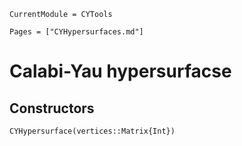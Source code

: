 ```@meta
CurrentModule = CYTools
```

```@contents
Pages = ["CYHypersurfaces.md"]
```

# Calabi-Yau hypersurfacse

## Constructors

```@docs
CYHypersurface(vertices::Matrix{Int})
```



